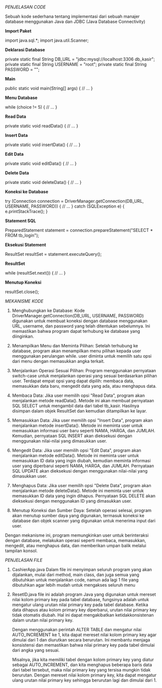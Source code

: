 *PENJELASAN CODE*

Sebuah kode sederhana tentang implementasi dari sebuah manajer database menggunakan Java dan JDBC (Java Database Connectivity)

**Import Paket**

import java.sql.*;
import java.util.Scanner;

<!-- Untuk mengimpor paket paket yang diperlukan nantinya. -->

**Deklarasi Database**

private static final String DB_URL = "jdbc:mysql://localhost:3306 db_kasir";
private static final String USERNAME = "root";
private static final String PASSWORD = "";

<!-- Untuk menyimpan URL database, username, dan password agar dapat terhubung ke database MySQL nya. -->

**Main**

public static void main(String[] args) {
    // ...
}

<!-- Method tempat program utama berjalan -->

**Menu Database**

while (choice != 5) {
    // ...
}

<!-- Perulangan while pada method main akan terus berjalan sampai pengguna memilih choice = 5. Perulangan ini berguna untuk menampilkan menu pilihan kepada user dan mengambil pilihan user. -->

**Read Data**

private static void readData() {
    // ...
}

<!-- Method yang digunakan untuk membaca data dari database. Method ini akan menjalankan query SELECT untuk mengambil data dari tabel tb_kasir dan menampilkannya ke layar. -->

**Insert Data**

private static void insertData() {
    // ...
}

<!-- Method ini digunakan untuk memasukkan data baru ke dalam database. Method ini nantinya akan meminta user memasukkan NAMA, HARGA, dan JUMLAH, kemudian menjalankan query INSERT untuk menambahkan dan menyimpan data ke dalam tb_kasir. -->

**Edit Data**

private static void editData() {
    // ...
}

<!-- Method ini digunakan untuk mengedit data yang sudah tersimpan dalam database. Method ini akan meminta user untuk memasukkan ID data yang ingin diubah, kemudian meminta user untuk mengubah/mengedit NAMA, HARGA, dan JUMLAH, kemudian menjalankan query UPDATE untuk memperbarui data yang sesuai dalam tabel tb_kasir. -->

**Delete Data**

private static void deleteData() {
    // ...
}

<!-- Method ini digunakan untuk menghapus data dari database. Nantinya method ini akan meminta user untuk memasukkan ID data yang ingin dihapus, kemudian menjalankan query DELETE untuk menghapus data yang diinginkan dari tabel tb_kasir. -->

**Koneksi ke Database**

try (Connection connection = DriverManager.getConnection(DB_URL, USERNAME, PASSWORD)) {
    // ...
} catch (SQLException e) {
    e.printStackTrace();
}

<!-- Di dalam setiap method, koneksi ke database dibuat menggunakan DriverManager.getConnection() dengan URL database, username, dan password yang telah ditentukan. -->

**Statement SQL**

PreparedStatement statement = connection.prepareStatement("SELECT * FROM tb_login");


<!-- Pernyataan SQL dipersiapkan menggunakan objek PreparedStatement. -->

**Eksekusi Statement**

ResultSet resultSet = statement.executeQuery();

<!-- Statement SQL yang telah dipersiapkan dieksekusi menggunakan metode executeQuery(). Hasilnya disimpan dalam objek ResultSet yang berisi data yang ditemukan dari database. -->

**ResultSet**

while (resultSet.next()) {
    // ...
}

<!-- Hasil dari eksekusi query diiterasi menggunakan perulangan while dengan resultSet.next(). Ini akan berjalan melalui setiap baris hasil dan mengambil nilai dari setiap kolom menggunakan metode getInt() dan getString(). -->

**Menutup Koneksi**

resultSet.close();

<!-- Setelah selesai menggunakan ResultSet, perlu menutupnya dengan memanggil metode close(). -->

*MEKANISME KODE*

1. Menghubungkan ke Database:
    Kode DriverManager.getConnection(DB_URL, USERNAME, PASSWORD) digunakan untuk membuat koneksi dengan database menggunakan URL, username, dan password yang telah ditentukan sebelumnya. Ini memastikan bahwa program dapat terhubung ke database yang diinginkan.

2. Menampilkan Menu dan Meminta Pilihan:
    Setelah terhubung ke database, program akan menampilkan menu pilihan kepada user menggunakan perulangan while. user diminta untuk memilih satu opsi dari menu dengan memasukkan angka terkait.

3. Menjalankan Operasi Sesuai Pilihan:
    Program menggunakan pernyataan switch-case untuk menjalankan operasi yang sesuai berdasarkan pilihan user. Terdapat empat opsi yang dapat dipilih: membaca data, memasukkan data baru, mengedit data yang ada, atau menghapus data.

4. Membaca Data:
    Jika user memilih opsi "Read Data", program akan menjalankan metode readData(). Metode ini akan membuat pernyataan SQL SELECT untuk mengambil data dari tabel tb_kasir. Hasilnya disimpan dalam objek ResultSet dan kemudian ditampilkan ke layar.

5. Memasukkan Data:
    Jika user memilih opsi "Insert Data", program akan menjalankan metode insertData(). Metode ini meminta user untuk memasukkan informasi user baru seperti NAMA, HARGA, dan JUMLAH. Kemudian, pernyataan SQL INSERT akan dieksekusi dengan menggunakan nilai-nilai yang dimasukkan user.

6. Mengedit Data:
    Jika user memilih opsi "Edit Data", program akan menjalankan metode editData(). Metode ini meminta user untuk memasukkan ID data yang ingin diubah, kemudian meminta informasi user yang diperbarui seperti NAMA, HARGA, dan JUMLAH. Pernyataan SQL UPDATE akan dieksekusi dengan menggunakan nilai-nilai yang dimasukkan user.

7. Menghapus Data:
    Jika user memilih opsi "Delete Data", program akan menjalankan metode deleteData(). Metode ini meminta user untuk memasukkan ID data yang ingin dihapus. Pernyataan SQL DELETE akan dieksekusi dengan menggunakan ID yang dimasukkan user.

8. Menutup Koneksi dan Sumber Daya:
    Setelah operasi selesai, program akan menutup sumber daya yang digunakan, termasuk koneksi ke database dan objek scanner yang digunakan untuk menerima input dari user.

Dengan mekanisme ini, program memungkinkan user untuk berinteraksi dengan database, melakukan operasi seperti membaca, memasukkan, mengedit, atau menghapus data, dan memberikan umpan balik melalui tampilan konsol.

*PENJELASAN FILE*

1. CashierApp.java
    Dalam file ini menyimpan seluruh program yang akan dijalankan, mulai dari method, main class, dan juga semua yang dibutuhkan untuk menjalankan code, namun ada lagi 1 file yang dibutuhkan agar lebih mudah untuk mengakses seluruh menu

2. ResetID.java
    file ini adalah program Java yang digunakan untuk mereset nilai kolom primary key pada tabel database, fungsinya adalah untuk mengatur ulang urutan nilai primary key pada tabel database. Ketika data dihapus atau kolom primary key diperbarui, urutan nilai primary key tidak otomatis diubah. Hal ini dapat mengakibatkan ketidakkonsistenan dalam urutan nilai primary key.

    Dengan menggunakan perintah ALTER TABLE dan mengatur nilai AUTO_INCREMENT ke 1, kita dapat mereset nilai kolom primary key agar dimulai dari 1 dan diurutkan secara berurutan. Ini membantu menjaga konsistensi dan memastikan bahwa nilai primary key pada tabel dimulai dari angka yang sesuai.

    Misalnya, jika kita memiliki tabel dengan kolom primary key yang diatur sebagai AUTO_INCREMENT, dan kita menghapus beberapa baris data dari tabel tersebut, maka nilai primary key yang tersisa mungkin tidak berurutan. Dengan mereset nilai kolom primary key, kita dapat mengatur ulang urutan nilai primary key sehingga berurutan lagi dan dimulai dari 1.

